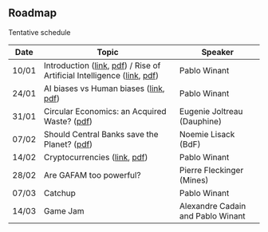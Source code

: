 ## Roadmap

Tentative schedule

| Date  | Topic                                              | Speaker                 |
| ----- | -------------------------------------------------- | ----------------------- |
| 10/01 | Introduction  ([link](./index.html), [pdf](./slides/index.pdf)) / Rise of Artificial Intelligence ([link](session_1/index.html), [pdf](./slides/session_1.pdf)) | Pablo Winant            |
| 24/01 | AI biases vs Human biases ([link](./session_2/index.html), [pdf](./slides/session_2.pdf))   | Pablo Winant            |
| 31/01 | Circular Economics: an Acquired Waste? ([pdf](./slides/session_3.pdf))          |  Eugenie Joltreau (Dauphine)      |
| 07/02 | Should Central Banks save the Planet?  ([pdf](./slides/session_4.pdf))             |  Noemie Lisack  (BdF)   |
| 14/02 | Cryptocurrencies ([link](./session_5/index.html), [pdf](./slides/session_5.pdf))                                   | Pablo Winant  |
| 28/02 | Are GAFAM too powerful?                           | Pierre Fleckinger (Mines)      |
| 07/03 | Catchup                                            |      Pablo Winant                   |
| 14/03 | Game Jam                                          |     Alexandre Cadain and Pablo Winant                    |
